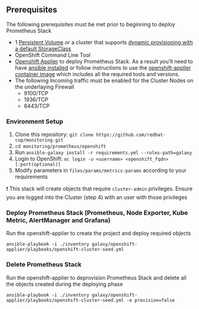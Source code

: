 ## Prerequisites

The following prerequisites must be met prior to beginning to deploy Prometheus Stack

* 1 [Persistent Volume](https://docs.openshift.com/container-platform/latest/architecture/additional_concepts/storage.html) or a cluster that supports [dynamic provisioning with a default StorageClass](https://docs.openshift.com/container-platform/latest/install_config/storage_examples/storage_classes_dynamic_provisioning.html)
* OpenShift Command Line Tool
* [Openshift Applier](https://github.com/redhat-cop/openshift-applier/) to deploy Prometheus Stack. As a result you'll need to have [ansible installed](http://docs.ansible.com/ansible/latest/intro_installation.html) or follow instructions to use the [openshift-applier container image](https://github.com/redhat-cop/openshift-applier#openshift-applier-container-image) which includes all the required tools and versions.
* The following Incoming traffic must be enabled for the Cluster Nodes on the underlaying Firewall
    * 9100/TCP
    * 1936/TCP
    * 8443/TCP


### Environment Setup

1. Clone this repository: `git clone https://github.com/redhat-cop/monitoring.git`
2. `cd monitoring/prometheus/openshift`
3. Run `ansible-galaxy install -r requirements.yml --roles-path=galaxy`
4. Login to OpenShift: `oc login -u <username> <openshift_fqdn>[:port(optional)]`
5. Modify parameters in `files/params/metrics-params` according to your requirements

:heavy_exclamation_mark: This stack will create objects that require `cluster-admin` privileges. Ensure you are logged into the Cluster (step 4) with an user with those privileges

### Deploy Prometheus Stack (Prometheus, Node Exporter, Kube Metric, AlertManager and Grafana)

Run the openshift-applier to create the project and deploy required objects
```
ansible-playbook -i ./inventory galaxy/openshift-applier/playbooks/openshift-cluster-seed.yml
```

### Delete Prometheus Stack

Run the openshift-applier to deprovision Prometheus Stack and delete all the objects created during the deploying phase
```
ansible-playbook -i ./inventory galaxy/openshift-applier/playbooks/openshift-cluster-seed.yml -e provision=false
